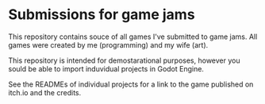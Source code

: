 # Submissions for game jams

This repository contains souce of all games I've submitted to game jams. All games were created by me (programming) and my wife (art).

This repository is intended for demostarational purposes, however you sould be able to import induvidual projects in Godot Engine.

See the READMEs of individual projects for a link to the game published on itch.io and the credits.
